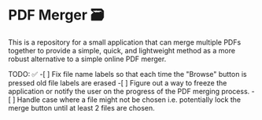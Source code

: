 # PDF Merger 🗃

This is a repository for a small application that can merge multiple PDFs together to provide a simple, quick, and lightweight method as a more robust alternative to a simple online PDF merger.

TODO: ✅ -[ ] Fix file name labels so that each time the "Browse" button is pressed old file labels are erased -[ ] Figure out a way to freeze the application or notify the user on the progress of the PDF merging process. -[ ] Handle case where a file might not be chosen i.e. potentially lock the merge button until at least 2 files are chosen.
